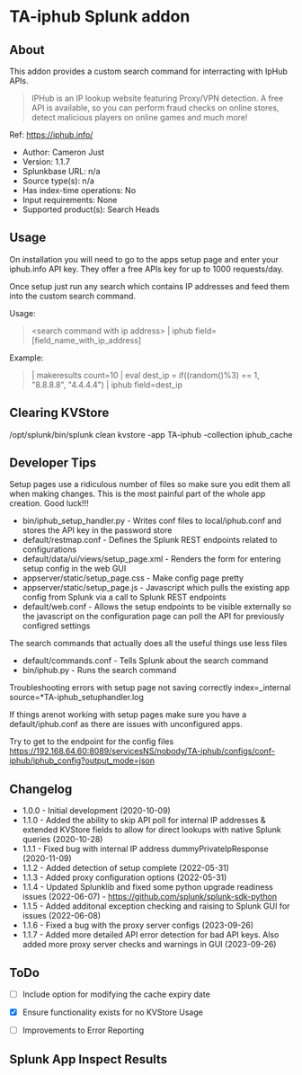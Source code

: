 
# ###################################
# TA-iphub Splunk addon


## About
This addon provides a custom search command for interracting with IpHub APIs.

> IPHub is an IP lookup website featuring Proxy/VPN detection. A free API is available, so you can perform fraud checks on online stores, detect malicious players on online games and much more!

Ref: https://iphub.info/

* Author: Cameron Just
* Version: 1.1.7
* Splunkbase URL: n/a
* Source type(s): n/a
* Has index-time operations: No
* Input requirements: None
* Supported product(s): Search Heads

## Usage
On installation you will need to go to the apps setup page and enter your iphub.info API key. They offer a free APIs key for up to 1000 requests/day.

Once setup just run any search which contains IP addresses and feed them into the custom search command.

Usage:

>  \<search  command  with  ip  address\> | iphub field=[field_name_with_ip_address]

Example: 

> | makeresults count=10 | eval dest_ip = if((random()%3) == 1, "8.8.8.8", "4.4.4.4") | iphub field=dest_ip

## Clearing KVStore

/opt/splunk/bin/splunk clean  kvstore -app TA-iphub -collection iphub_cache

## Developer Tips

Setup pages use a ridiculous number of files so make sure you edit them all when making changes. This is the most painful part of the whole app creation. Good luck!!!
 * bin/iphub_setup_handler.py - Writes conf files to local/iphub.conf and stores the API key in the password store
 * default/restmap.conf - Defines the Splunk REST endpoints related to configurations
 * default/data/ui/views/setup_page.xml - Renders the form for entering setup config in the web GUI
 * appserver/static/setup_page.css - Make config page pretty
 * appserver/static/setup_page.js - Javascript which pulls the existing app config from Splunk via a call to Splunk REST endpoints
 * default/web.conf - Allows the setup endpoints to be visible externally so the javascript on the configuration page can poll the API for previously configred settings

The search commands that actually does all the useful things use less files
 * default/commands.conf - Tells Splunk about the search command
 * bin/iphub.py - Runs the search command


Troubleshooting errors with setup page not saving correctly
index=_internal source=*TA-iphub_setuphandler.log

If things arenot working with setup pages make sure you have a default/iphub.conf as there are issues with unconfigured apps.

Try to get to the endpoint for the config files
https://192.168.64.60:8089/servicesNS/nobody/TA-iphub/configs/conf-iphub/iphub_config?output_mode=json


## Changelog

* 1.0.0 - Initial development (2020-10-09)
* 1.1.0 - Added the ability to skip API poll for internal IP addresses & extended KVStore fields to allow for direct lookups with native Splunk queries (2020-10-28)
* 1.1.1 - Fixed bug with internal IP address dummyPrivateIpResponse (2020-11-09)
* 1.1.2 - Added detection of setup complete (2022-05-31)
* 1.1.3 - Added proxy configuration options (2022-05-31)
* 1.1.4 - Updated Splunklib and fixed some python upgrade readiness issues (2022-06-07) - https://github.com/splunk/splunk-sdk-python
* 1.1.5 - Added additonal exception checking and raising to Splunk GUI for issues (2022-06-08)
* 1.1.6 - Fixed a bug with the proxy server configs (2023-09-26)
* 1.1.7 - Added more detailed API error detection for bad API keys. Also added more proxy server checks and warnings in GUI (2023-09-26)

## ToDo

- [ ] Include option for modifying the cache expiry date
- [x] Ensure functionality exists for no KVStore Usage
- [ ] Improvements to Error Reporting

  
  

## Splunk App Inspect Results
